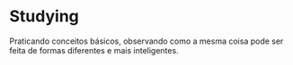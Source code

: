 # Studying
Praticando conceitos básicos, observando como a mesma coisa pode ser feita de formas diferentes e mais inteligentes.
